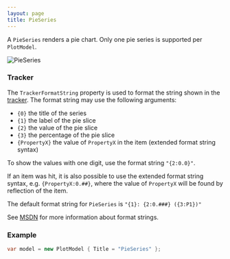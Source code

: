```yaml
---
layout: page
title: PieSeries
---
```


A `PieSeries` renders a pie chart. Only one pie series is supported per `PlotModel`.

![PieSeries](/public/images/documentation/series/PieSeries.png)


### Tracker

The `TrackerFormatString` property is used to format the string shown in the [tracker](../tracker). The format string may use the following arguments:

- `{0}` the title of the series
- `{1}` the label of the pie slice
- `{2}` the value of the pie slice
- `{3}` the percentage of the pie slice
- `{PropertyX}` the value of `PropertyX` in the item (extended format string syntax)

To show the values with one digit, use the format string `"{2:0.0}"`.

If an item was hit, it is also possible to use the extended format string syntax, e.g. `{PropertyX:0.##}`, where the value of `PropertyX` will be found by reflection of the item.

The default format string for `PieSeries` is `"{1}: {2:0.###} ({3:P1})"`

See [MSDN](http://msdn.microsoft.com/en-us/library/system.string.format(v=vs.110).aspx) for more information about format strings.

### Example

``` csharp
var model = new PlotModel { Title = "PieSeries" };
```
